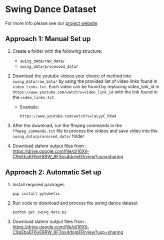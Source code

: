 # Swing Dance Dataset 
For more info please see our [project website](https://von31.github.io/synNsync/)

## Approach 1: Manual Set up

1. Create a folder with the following structure:
   - `swing_data/raw_data/`
   - `swing_data/processed_data/`
    

2. Download the youtube videos your choice of method into `swing_data/raw_data/` by using the provided list of video links found in `video_links.txt`. Each video can be found by replacing video_link_id in `https://www.youtube.com/watch?v=video_link_id` with the link found in the `video_links.txt` 

   - Example: 
       ```
       https://www.youtube.com/watch?v=laLyyC_RXa4
       ```

3. After the download, run the ffmpeg commands in the `ffmpeg_commands.txt` file to process the videos and save video into the `swing_data/processed_data/` folder


4. Download slahmr output files from : https://drive.google.com/file/d/16XIl-C9pEbsEF6vE8RW_6F3os4doIgER/view?usp=sharing


## Approach 2: Automatic Set up

1. Install required packages

    ```
    pip install pytubefix
    ```

2. Run code to download and process the swing dance dataset
   
    ```
    python get_swing_data.py 
    ```

3. Download slahmr output files from : https://drive.google.com/file/d/16XIl-C9pEbsEF6vE8RW_6F3os4doIgER/view?usp=sharing

